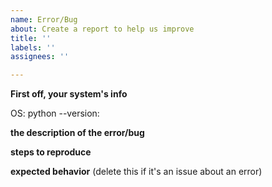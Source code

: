 ```yaml
---
name: Error/Bug
about: Create a report to help us improve
title: ''
labels: ''
assignees: ''

---
```


**First off, your system's info**

OS:
python --version:

**the description of the error/bug**

**steps to reproduce**

**expected behavior**
(delete this if it's an issue about an error)

